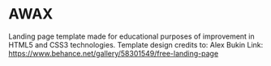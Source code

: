 # AWAX
Landing page template made for educational purposes of improvement in HTML5 and CSS3 technologies.  Template design credits to: Alex Bukin Link: https://www.behance.net/gallery/58301549/free-landing-page
